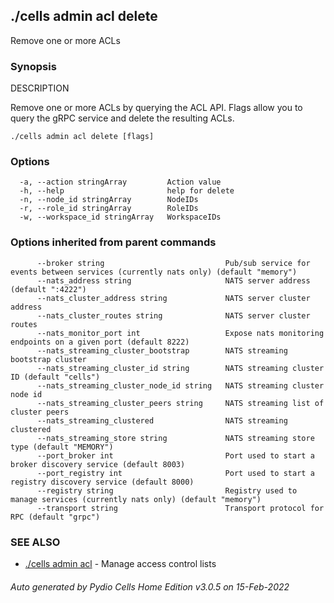 ## ./cells admin acl delete

Remove one or more ACLs

### Synopsis


DESCRIPTION
  
  Remove one or more ACLs by querying the ACL API.
  Flags allow you to query the gRPC service and delete the resulting ACLs.



```
./cells admin acl delete [flags]
```

### Options

```
  -a, --action stringArray         Action value
  -h, --help                       help for delete
  -n, --node_id stringArray        NodeIDs
  -r, --role_id stringArray        RoleIDs
  -w, --workspace_id stringArray   WorkspaceIDs
```

### Options inherited from parent commands

```
      --broker string                           Pub/sub service for events between services (currently nats only) (default "memory")
      --nats_address string                     NATS server address (default ":4222")
      --nats_cluster_address string             NATS server cluster address
      --nats_cluster_routes string              NATS server cluster routes
      --nats_monitor_port int                   Expose nats monitoring endpoints on a given port (default 8222)
      --nats_streaming_cluster_bootstrap        NATS streaming bootstrap cluster
      --nats_streaming_cluster_id string        NATS streaming cluster ID (default "cells")
      --nats_streaming_cluster_node_id string   NATS streaming cluster node id
      --nats_streaming_cluster_peers string     NATS streaming list of cluster peers
      --nats_streaming_clustered                NATS streaming clustered
      --nats_streaming_store string             NATS streaming store type (default "MEMORY")
      --port_broker int                         Port used to start a broker discovery service (default 8003)
      --port_registry int                       Port used to start a registry discovery service (default 8000)
      --registry string                         Registry used to manage services (currently nats only) (default "memory")
      --transport string                        Transport protocol for RPC (default "grpc")
```

### SEE ALSO

* [./cells admin acl](./cells-admin-acl)	 - Manage access control lists

###### Auto generated by Pydio Cells Home Edition v3.0.5 on 15-Feb-2022
